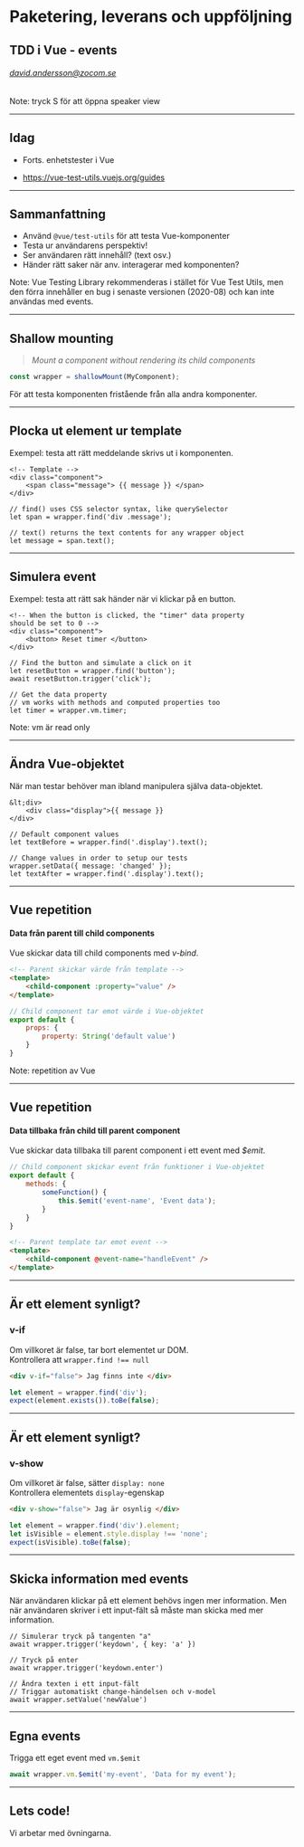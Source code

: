 <!-- .slide: class="intro" -->
# Paketering, leverans och uppföljning
## TDD i Vue - events
###### david.andersson@zocom.se

Note: tryck S för att öppna speaker view

---
<!-- .slide: class="complex pink" -->
## Idag

* Forts. enhetstester i Vue

* https://vue-test-utils.vuejs.org/guides


---
## Sammanfattning
<ul>
	<li> Använd <code>@vue/test-utils</code> för att testa Vue-komponenter </li>
	<li> Testa ur användarens perspektiv!
	<li>Ser användaren rätt innehåll? (text osv.)
	<li>Händer rätt saker när anv. interagerar med komponenten?
</ul>

Note: Vue Testing Library rekommenderas i stället för Vue Test Utils, men den förra innehåller en bug i senaste versionen (2020-08) och kan inte användas med events.


---
<!-- .slide: class="basic blue" -->
## Shallow mounting
> *Mount a component without rendering its child components*

```javascript
const wrapper = shallowMount(MyComponent);
```

För att testa komponenten fristående från alla andra komponenter.


---
<!-- .slide: class="basic blue" -->
## Plocka ut element ur template
Exempel: testa att rätt meddelande skrivs ut i komponenten.

```html[]
<!-- Template -->
<div class="component">
	<span class="message"> {{ message }} </span>
</div>
```

```javascript[]
// find() uses CSS selector syntax, like querySelector
let span = wrapper.find('div .message');

// text() returns the text contents for any wrapper object
let message = span.text();
```


---
<!-- .slide: class="basic blue" -->
## Simulera event
Exempel: testa att rätt sak händer när vi klickar på en button.

```html[]
<!-- When the button is clicked, the "timer" data property
should be set to 0 -->
<div class="component">
	<button> Reset timer </button>
</div>
```

```javascript[]
// Find the button and simulate a click on it
let resetButton = wrapper.find('button');
await resetButton.trigger('click');

// Get the data property
// vm works with methods and computed properties too
let timer = wrapper.vm.timer;
```
Note: vm är read only


---
<!-- .slide: class="basic blue" -->
## Ändra Vue-objektet
När man testar behöver man ibland manipulera själva data-objektet.

```html[]
&lt;div>
	<div class="display">{{ message }}
</div>
```

```javascript[]
// Default component values
let textBefore = wrapper.find('.display').text();

// Change values in order to setup our tests
wrapper.setData({ message: 'changed' });
let textAfter = wrapper.find('.display').text();
```


---
<!-- .slide: class="basic pink" -->
## Vue repetition
#### Data från parent till child components
Vue skickar data till child components med *v-bind*.

```html
<!-- Parent skickar värde från template -->
<template>
	<child-component :property="value" />
</template>
```

```javascript
// Child component tar emot värde i Vue-objektet
export default {
	props: {
		property: String('default value')
	}
}
```
Note: repetition av Vue


---
<!-- .slide: class="basic pink" -->
## Vue repetition
#### Data tillbaka från child till parent component
Vue skickar data tillbaka till parent component i ett event med *$emit*.

```javascript
// Child component skickar event från funktioner i Vue-objektet
export default {
	methods: {
		someFunction() {
			this.$emit('event-name', 'Event data');
		}
	}
}
```

```html
<!-- Parent template tar emot event -->
<template>
	<child-component @event-name="handleEvent" />
</template>
```


---
<!-- .slide: class="basic blue" -->
## Är ett element synligt?
### v-if
Om villkoret är false, tar bort elementet ur DOM. <br>Kontrollera att `wrapper.find !== null`

```html
<div v-if="false"> Jag finns inte </div>
```
```javascript
let element = wrapper.find('div');
expect(element.exists()).toBe(false);
```


---
<!-- .slide: class="basic blue" -->
## Är ett element synligt?
### v-show
Om villkoret är false, sätter `display: none`<br>Kontrollera elementets `display`-egenskap

```html
<div v-show="false"> Jag är osynlig </div>
```
```javascript
let element = wrapper.find('div').element;
let isVisible = element.style.display !== 'none';
expect(isVisible).toBe(false);
```


---
<!-- .slide: class="basic blue" -->
## Skicka information med events
När användaren klickar på ett element behövs ingen mer information. Men när användaren skriver i ett input-fält så måste man skicka med mer information.

```javascript[1-2|4-5|7-9]
// Simulerar tryck på tangenten "a"
await wrapper.trigger('keydown', { key: 'a' })

// Tryck på enter
await wrapper.trigger('keydown.enter')

// Ändra texten i ett input-fält
// Triggar automatiskt change-händelsen och v-model
await wrapper.setValue('newValue')
```

---
<!-- .slide: class="basic blue" -->
## Egna events
Trigga ett eget event med `vm.$emit`

```javascript
await wrapper.vm.$emit('my-event', 'Data for my event');
```

---
<!-- .slide: class="code" -->

## Lets code!
Vi arbetar med övningarna.
